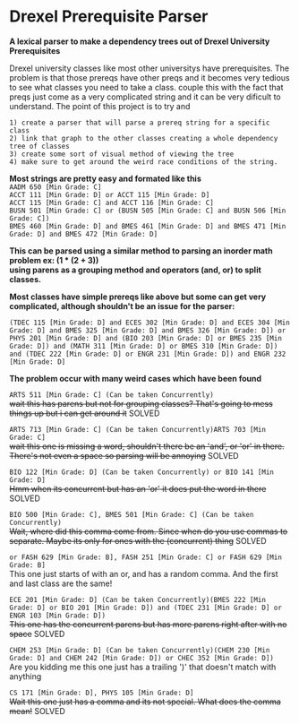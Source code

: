 # Drexel Prerequisite Parser
**A lexical parser to make a dependency trees out of Drexel University Prerequisites** 
    
    
Drexel university classes like most other universitys have prerequisites. The problem is that those prereqs have other preqs and it becomes very tedious to see what classes you need to take a class. couple this with the fact that preqs just come as a very complicated string and it can be very dificult to understand. The point of this project is to try and    
    
    1) create a parser that will parse a prereq string for a specific class    
    2) link that graph to the other classes creating a whole dependency tree of classes     
    3) create some sort of visual method of viewing the tree
    4) make sure to get around the weird race conditions of the string.    


**Most strings are pretty easy and formated like this**    
`AADM 650 [Min Grade: C]`    
`ACCT 111 [Min Grade: D] or ACCT 115 [Min Grade: D]`      
`ACCT 115 [Min Grade: C] and ACCT 116 [Min Grade: C]`        
`BUSN 501 [Min Grade: C] or (BUSN 505 [Min Grade: C] and BUSN 506 [Min Grade: C])`    
`BMES 460 [Min Grade: D] and BMES 461 [Min Grade: D] and BMES 471 [Min Grade: D] and BMES 472 [Min Grade: D]`         
    

**This can be parsed using a similar method to parsing an inorder math problem ex: (1 * (2 + 3))    
using parens as a grouping method and operators (and, or) to split classes.**   

**Most classes have simple prereqs like above but some can get very complicated, although shouldn't be an issue for the parser:**

`(TDEC 115 [Min Grade: D] and ECES 302 [Min Grade: D] and ECES 304 [Min Grade: D] and BMES 325 [Min Grade: D] and BMES 326 [Min Grade: D]) or PHYS 201 [Min Grade: D] and (BIO 203 [Min Grade: D] or BMES 235 [Min Grade: D]) and (MATH 311 [Min Grade: D] or BMES 310 [Min Grade: D]) and (TDEC 222 [Min Grade: D] or ENGR 231 [Min Grade: D]) and ENGR 232 [Min Grade: D]`     
     

**The problem occur with many weird cases which have been found** 

`ARTS 511 [Min Grade: C] (Can be taken Concurrently)`    
~~wait this has parens but not for grouping classes? That's going to mess things up but i can get around it~~ SOLVED

`ARTS 713 [Min Grade: C] (Can be taken Concurrently)ARTS 703 [Min Grade: C]`    
~~wait this one is missing a word, shouldn't there be an 'and', or 'or' in there. There's not even a space so parsing will be annoying~~ SOLVED


`BIO 122 [Min Grade: D] (Can be taken Concurrently) or BIO 141 [Min Grade: D]`    
~~Hmm when its concurrent but has an 'or' it does put the word in there~~ SOLVED

`BIO 500 [Min Grade: C], BMES 501 [Min Grade: C] (Can be taken Concurrently)`    
~~Wait, where did this comma come from. Since when do you use commas to separate. Maybe its only for ones with the (concurrent) thing~~ SOLVED

`or FASH 629 [Min Grade: B], FASH 251 [Min Grade: C] or FASH 629 [Min Grade: B]`    
This one just starts of with an or, and has a random comma. And the first and last class are the same!

`ECE 201 [Min Grade: D] (Can be taken Concurrently)(BMES 222 [Min Grade: D] or BIO 201 [Min Grade: D]) and (TDEC 231 [Min Grade: D] or ENGR 103 [Min Grade: D])`    
~~This one has the concurrent parens but has more parens right after with no space~~ SOLVED


`CHEM 253 [Min Grade: D] (Can be taken Concurrently)(CHEM 230 [Min Grade: D] and CHEM 242 [Min Grade: D]) or CHEC 352 [Min Grade: D])`    
Are you kidding me this one just has a trailing ')' that doesn't match with anything

`CS 171 [Min Grade: D], PHYS 105 [Min Grade: D]`    
~~Wait this one just has a comma and its not special. What does the comma mean!~~ SOLVED